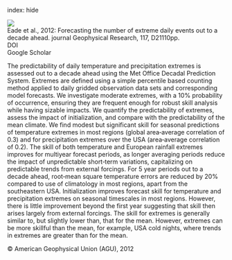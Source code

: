 index: hide

<div class="Citation">
    <div class="Citation-thumb CitationThumb-linked"  data-href="https://doi.org/10.1029/2012jd018015">
      <img src="https://static.claimspace.cloud/climate-study-static/refs/thumbs/11/Eade_et_al_2012-thumb.png" />
    </div>

  <div class="Citation-body">
    <div class="Citation-text">Eade et al., 2012: Forecasting the number of extreme daily events out to a decade ahead. <span class="Article-journal">journal Geophysical Research, </span><span class="Article-volume">117, </span>D21110pp.</div>
    <div class="Citation-links">
      <div class="CitationLink" data-href="https://doi.org/10.1029/2012jd018015">
        <div class="CitationLink-icon CitationLink-Doi"></div>
        <div class="CitationLink-text">DOI</div>
      </div>
      <div class="CitationLink" data-href="https://scholar.google.com/scholar?q=10.1029/2012jd018015">
        <div class="CitationLink-icon CitationLink-Scholar"></div>
        <div class="CitationLink-text">Google Scholar</div>
      </div>
    </div>
  </div>
</div>

The predictability of daily temperature and precipitation extremes is assessed out to a decade ahead using the Met Office Decadal Prediction System. Extremes are defined using a simple percentile based counting method applied to daily gridded observation data sets and corresponding model forecasts. We investigate moderate extremes, with a 10% probability of occurrence, ensuring they are frequent enough for robust skill analysis while having sizable impacts. We quantify the predictability of extremes, assess the impact of initialization, and compare with the predictability of the mean climate. We find modest but significant skill for seasonal predictions of temperature extremes in most regions (global area‐average correlation of 0.3) and for precipitation extremes over the USA (area‐average correlation of 0.2). The skill of both temperature and European rainfall extremes improves for multiyear forecast periods, as longer averaging periods reduce the impact of unpredictable short‐term variations, capitalizing on predictable trends from external forcings. For 5 year periods out to a decade ahead, root‐mean square temperature errors are reduced by 20% compared to use of climatology in most regions, apart from the southeastern USA. Initialization improves forecast skill for temperature and precipitation extremes on seasonal timescales in most regions. However, there is little improvement beyond the first year suggesting that skill then arises largely from external forcings. The skill for extremes is generally similar to, but slightly lower than, that for the mean. However, extremes can be more skillful than the mean, for example, USA cold nights, where trends in extremes are greater than for the mean.

<div class="Citation-copy">
&copy; American Geophysical Union (AGU), 2012
</div>